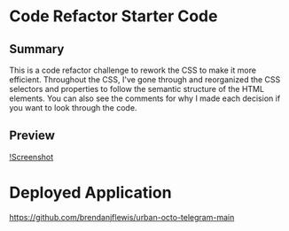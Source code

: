 # Code Refactor Starter Code

## Summary
This is a code refactor challenge to rework the CSS to make it more efficient. Throughout the CSS, I've gone through and reorganized the CSS selectors and properties to follow the semantic structure of the HTML elements. You can also see the comments for why I made each decision if you want to look through the code.

## Preview

[!Screenshot](https://github.com/brendanjflewis/urban-octo-telegram-main/assets/images/Horiseon-site.jpg)

# Deployed Application



https://github.com/brendanjflewis/urban-octo-telegram-main